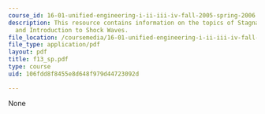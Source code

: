 ```yaml
---
course_id: 16-01-unified-engineering-i-ii-iii-iv-fall-2005-spring-2006
description: This resource contains information on the topics of Stagnation Quantities
  and Introduction to Shock Waves.
file_location: /coursemedia/16-01-unified-engineering-i-ii-iii-iv-fall-2005-spring-2006/106fdd8f8455e8d648f979d44723092d_f13_sp.pdf
file_type: application/pdf
layout: pdf
title: f13_sp.pdf
type: course
uid: 106fdd8f8455e8d648f979d44723092d

---
```

None